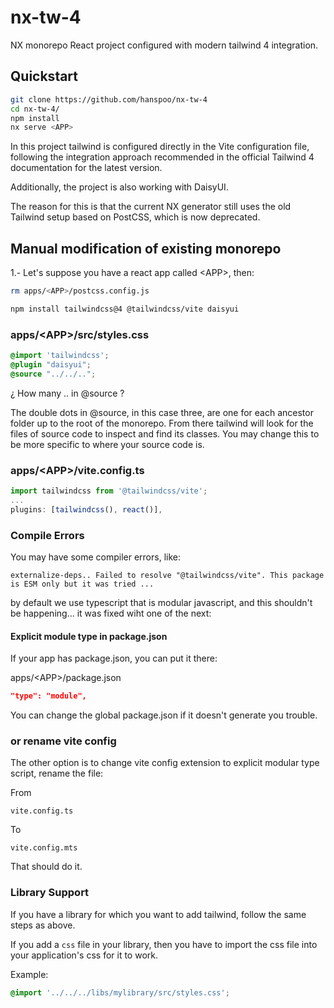 # nx-tw-4

NX monorepo React project configured with modern tailwind 4 integration.

## Quickstart

```bash
git clone https://github.com/hanspoo/nx-tw-4
cd nx-tw-4/
npm install
nx serve <APP>
```

In this project tailwind is configured directly in the Vite configuration file, following the integration approach recommended in the official Tailwind 4 documentation for the latest version.

Additionally, the project is also working with DaisyUI.

The reason for this is that the current NX generator still uses the old Tailwind setup based on PostCSS, which is now deprecated.

## Manual modification of existing monorepo

1.- Let's suppose you have a react app called <APP\>, then:

```bash
rm apps/<APP>/postcss.config.js
```

```bash
npm install tailwindcss@4 @tailwindcss/vite daisyui
```

### apps/<APP\>/src/styles.css

```css
@import 'tailwindcss';
@plugin "daisyui";
@source "../../..";
```

¿ How many .. in @source ?

The double dots in @source, in this case three, are one for each ancestor folder up to the root of the monorepo. From there
tailwind will look for the files of source code to inspect and find its classes. You may change this to be more specific to 
where your source code is.

### apps/<APP\>/vite.config.ts

```js
import tailwindcss from '@tailwindcss/vite';
...
plugins: [tailwindcss(), react()],
```

### Compile Errors

You may have some compiler errors, like:
```
externalize-deps.. Failed to resolve "@tailwindcss/vite". This package is ESM only but it was tried ...
```

by default we use typescript that is modular javascript, and this shouldn't be happening... it was fixed wiht one of the next:

#### Explicit module type in package.json

If your app has package.json, you can put it there:

apps/<APP\>/package.json

```json
"type": "module",
```

You can change the global package.json if it doesn't generate you trouble.

### or rename vite config

The other option is to change vite config extension to explicit modular type script, rename the file:

From
```
vite.config.ts
```

To
```
vite.config.mts
```

That should do it.

### Library Support

If you have a library for which you want to add tailwind, follow the same steps as above.

If you add a `css` file in your library, then you have to import the css file into your application's css for it to work.

Example: 

```css
@import '../../../libs/mylibrary/src/styles.css';
```
